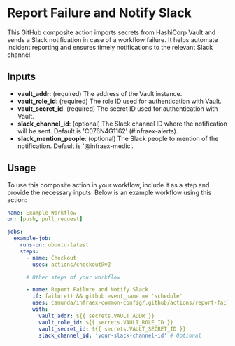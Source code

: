 # Report Failure and Notify Slack

This GitHub composite action imports secrets from HashiCorp Vault and sends a Slack notification in case of a workflow failure.
It helps automate incident reporting and ensures timely notifications to the relevant Slack channel.

## Inputs

- **vault_addr**: (required) The address of the Vault instance.
- **vault_role_id**: (required) The role ID used for authentication with Vault.
- **vault_secret_id**: (required) The secret ID used for authentication with Vault.
- **slack_channel_id**: (optional) The Slack channel ID where the notification will be sent. Default is 'C076N4G1162' (#infraex-alerts).
- **slack_mention_people**: (optional) The Slack people to mention of the notification. Default is '@infraex-medic'.

## Usage

To use this composite action in your workflow, include it as a step and provide the necessary inputs. Below is an example workflow using this action:

```yaml
name: Example Workflow
on: [push, pull_request]

jobs:
  example-job:
    runs-on: ubuntu-latest
    steps:
      - name: Checkout
        uses: actions/checkout@v2

      # Other steps of your workflow

      - name: Report Failure and Notify Slack
        if: failure() && github.event_name == 'schedule'
        uses: camunda/infraex-common-config/.github/actions/report-failure-on-slack@main
        with:
          vault_addr: ${{ secrets.VAULT_ADDR }}
          vault_role_id: ${{ secrets.VAULT_ROLE_ID }}
          vault_secret_id: ${{ secrets.VAULT_SECRET_ID }}
          slack_channel_id: 'your-slack-channel-id' # Optional
```
